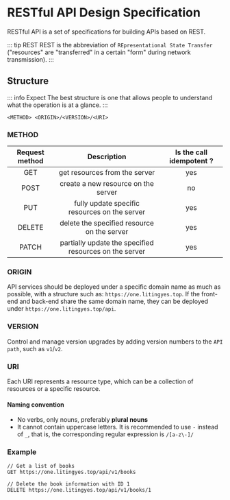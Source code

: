 # RESTful API Design Specification

RESTful API is a set of specifications for building APIs based on REST.

::: tip REST
REST is the abbreviation of `REpresentational State Transfer` ("resources" are "transferred" in a certain "form" during network transmission).
:::

## Structure

::: info Expect
The best structure is one that allows people to understand what the operation is at a glance.
:::

```
<METHOD> <ORIGIN>/<VERSION>/<URI>
```

### METHOD

| Request method |                      Description                       | Is the call idempotent ? |
| :------------: | :----------------------------------------------------: | :----------------------: |
|      GET       |             get resources from the server              |           yes            |
|      POST      |          create a new resource on the server           |            no            |
|      PUT       |     fully update specific resources on the server      |           yes            |
|     DELETE     |      delete the specified resource on the server       |           yes            |
|     PATCH      | partially update the specified resources on the server |           yes            |

### ORIGIN

API services should be deployed under a specific domain name as much as possible, with a structure such as: `https://one.litingyes.top`. If the front-end and back-end share the same domain name, they can be deployed under `https://one.litingyes.top/api`.

### VERSION

Control and manage version upgrades by adding version numbers to the `API path`, such as `v1`/`v2`.

### URI

Each URI represents a resource type, which can be a collection of resources or a specific resource.

#### Naming convention

- No verbs, only nouns, preferably **plural nouns**
- It cannot contain uppercase letters. It is recommended to use `-` instead of `_`, that is, the corresponding regular expression is `/[a-z\-]/`

### Example

```http
// Get a list of books
GET https://one.litingyes.top/api/v1/books

// Delete the book information with ID 1
DELETE https://one.litingyes.top/api/v1/books/1
```
